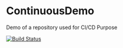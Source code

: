 # ContinuousDemo
Demo of a repository used for CI/CD Purpose

[![Build Status](https://api.travis-ci.org/mishari/ContinuousDemo.svg?branch=master)](https://travis-ci.org/mishari/ContinousDemo)
